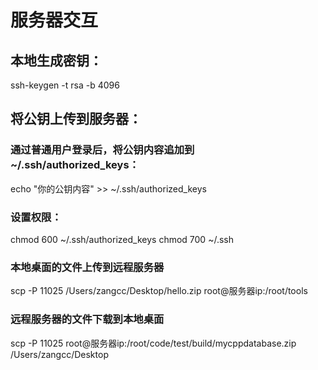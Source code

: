 # 服务器交互

## 本地生成密钥：

ssh-keygen -t rsa -b 4096

## 将公钥上传到服务器：

### 通过普通用户登录后，将公钥内容追加到 ~/.ssh/authorized_keys：

echo "你的公钥内容" >> ~/.ssh/authorized_keys

### 设置权限：

chmod 600 ~/.ssh/authorized_keys
chmod 700 ~/.ssh

### 本地桌面的文件上传到远程服务器

scp -P 11025  /Users/zangcc/Desktop/hello.zip root@服务器ip:/root/tools

### 远程服务器的文件下载到本地桌面

scp -P 11025 root@服务器ip:/root/code/test/build/mycppdatabase.zip /Users/zangcc/Desktop
